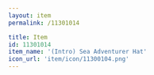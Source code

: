 ```yaml
---
layout: item
permalink: /11301014

title: Item
id: 11301014
item_name: '(Intro) Sea Adventurer Hat'
icon_url: 'item/icon/11300104.png'
---
```


